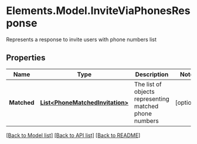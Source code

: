 # Elements.Model.InviteViaPhonesResponse
Represents a response to invite users with phone numbers list

## Properties

Name | Type | Description | Notes
------------ | ------------- | ------------- | -------------
**Matched** | [**List&lt;PhoneMatchedInvitation&gt;**](PhoneMatchedInvitation.md) | The list of objects representing matched phone numbers | [optional] 

[[Back to Model list]](../README.md#documentation-for-models) [[Back to API list]](../README.md#documentation-for-api-endpoints) [[Back to README]](../README.md)

